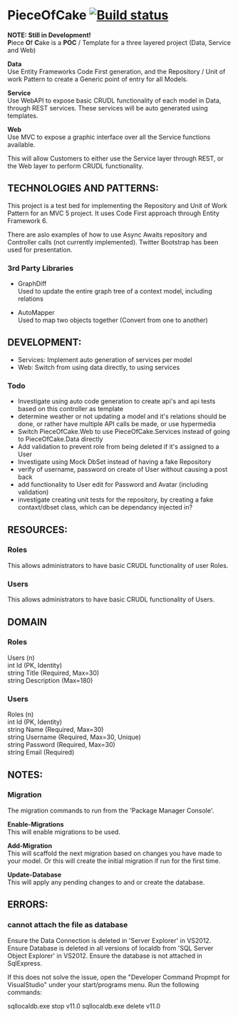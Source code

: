 # PieceOfCake [![Build status](https://ci.appveyor.com/api/projects/status/cmaiaeysv5182qiw?svg=true)](https://ci.appveyor.com/project/celemar/pieceofcake)
**NOTE: Still in Development!**  
**P**iece **O**f **C**ake is a **POC** / Template for a three layered project (Data, Service and Web)

**Data**  
Use Entity Frameworks Code First generation, and the Repository / Unit of work Pattern to create a Generic point of entry for all Models.

**Service**  
Use WebAPI to expose basic CRUDL functionality of each model in Data, through REST services.
These services will be auto generated using templates.

**Web**  
Use MVC to expose a graphic interface over all the Service functions available.

This will allow Customers to either use the Service layer through REST, or the Web layer to perform CRUDL functionality.

## TECHNOLOGIES AND PATTERNS: ##
This project is a test bed for implementing the Repository and Unit of Work Pattern for an MVC 5 project.
It uses Code First approach through Entity Framework 6.
  
There are aslo examples of how to use Async Awaits repository and Controller calls (not currently implemented).
Twitter Bootstrap has been used for presentation.

### 3rd Party Libraries ###
* GraphDiff  
Used to update the entire graph tree of a context model, including relations

* AutoMapper  
Used to map two objects together (Convert from one to another)

## DEVELOPMENT: ##
* Services: Implement auto generation of services per model
* Web: Switch from using data directly, to using services

### Todo ###
* Investigate using auto code generation to create api's and api tests based on this controller as template
* determine weather or not updating a model and it's relations should be done, or rather have multiple API calls be made, or use hypermedia
* Switch PieceOfCake.Web to use PieceOfCake.Services instead of going to PieceOfCake.Data directly
* Add validation to prevent role from being deleted if it's assigned to a User
* Investigate using Mock DbSet instead of having a fake Repository
* verify of username, password on create of User without causing a post back
* add functionality to User edit for Password and Avatar (including validation)
* investigate creating unit tests for the repository, by creating a fake contaxt/dbset class, which can be dependancy injected in?

## RESOURCES: ##
### Roles ###
This allows administrators to have basic CRUDL functionality of user Roles.

### Users ###
This allows administrators to have basic CRUDL functionality of Users.

## DOMAIN ##
### Roles ###
Users (n)  
int Id (PK, Identity)  
string Title (Required, Max=30)  
string Description (Max=180)  

### Users ###
Roles (n)  
int Id (PK, Identity)  
string Name (Required, Max=30)  
string Username (Required, Max=30, Unique)  
string Password (Required, Max=30)  
string Email (Required)  

## NOTES: ##
### Migration ###
The migration commands to run from the 'Package Manager Console'.

**Enable-Migrations**  
This will enable migrations to be used. 

**Add-Migration**  
This will scaffold the next migration based on changes you have made to your model.
Or this will create the initial migration if run for the first time.

**Update-Database**  
This will apply any pending changes to and or create the database.

## ERRORS: ##
### cannot attach the file as database  ###
Ensure the Data Connection is deleted in 'Server Explorer' in VS2012.
Ensure Database is deleted in all versions of localdb from 'SQL Server Object Explorer' in VS2012.
Ensure the database is not attached in SqlExpress.

If this does not solve the issue, open the "Developer Command Propmpt for VisualStudio" under your start/programs menu.
Run the following commands:

sqllocaldb.exe stop v11.0
sqllocaldb.exe delete v11.0
